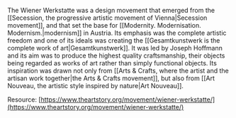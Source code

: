 ---
---

The Wiener Werkstatte was a design movement that emerged from the [[Secession, the progressive artistic movement of Vienna|Secession movement]], and that set the base for [[Modernity. Modernisation. Modernism.|modernism]] in Austria. Its emphasis was the complete artistic freedom and one of its ideals was creating the [[Gesamtkunstwerk is the complete work of art|Gesamtkunstwerk]]. It was led by Joseph Hoffmann and its aim was to produce the highest quality craftsmanship, their objects being regarded as works of art rather than simply functional objects. Its inspiration was drawn not only from [[Arts & Crafts, where the artist and the artisan work together|the Arts & Crafts movement]], but also from [[Art Nouveau, the artistic style inspired by nature|Art Nouveau]].

Resource: [https://www.theartstory.org/movement/wiener-werkstatte/](https://www.theartstory.org/movement/wiener-werkstatte/)
